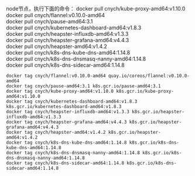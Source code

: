 
node节点，执行下面的命令：
    docker pull cnych/kube-proxy-amd64:v1.10.0  
    docker pull cnych/flannel:v0.10.0-amd64  
    docker pull cnych/pause-amd64:3.1  
    docker pull cnych/kubernetes-dashboard-amd64:v1.8.3  
    docker pull cnych/heapster-influxdb-amd64:v1.3.3  
    docker pull cnych/heapster-grafana-amd64:v4.4.3  
    docker pull cnych/heapster-amd64:v1.4.2  
    docker pull cnych/k8s-dns-kube-dns-amd64:1.14.8  
    docker pull cnych/k8s-dns-dnsmasq-nanny-amd64:1.14.8  
    docker pull cnych/k8s-dns-sidecar-amd64:1.14.8  
    
    docker tag cnych/flannel:v0.10.0-amd64 quay.io/coreos/flannel:v0.10.0-amd64  
    docker tag cnych/pause-amd64:3.1 k8s.gcr.io/pause-amd64:3.1  
    docker tag cnych/kube-proxy-amd64:v1.10.0 k8s.gcr.io/kube-proxy-amd64:v1.10.0  
    docker tag cnych/kubernetes-dashboard-amd64:v1.8.3 k8s.gcr.io/kubernetes-dashboard-amd64:v1.8.3  
    docker tag cnych/heapster-influxdb-amd64:v1.3.3 k8s.gcr.io/heapster-influxdb-amd64:v1.3.3  
    docker tag cnych/heapster-grafana-amd64:v4.4.3 k8s.gcr.io/heapster-grafana-amd64:v4.4.3  
    docker tag cnych/heapster-amd64:v1.4.2 k8s.gcr.io/heapster-amd64:v1.4.2  
    docker tag cnych/k8s-dns-kube-dns-amd64:1.14.8 k8s.gcr.io/k8s-dns-kube-dns-amd64:1.14.8  
    docker tag cnych/k8s-dns-dnsmasq-nanny-amd64:1.14.8 k8s.gcr.io/k8s-dns-dnsmasq-nanny-amd64:1.14.8  
    docker tag cnych/k8s-dns-sidecar-amd64:1.14.8 k8s.gcr.io/k8s-dns-sidecar-amd64:1.14.8  